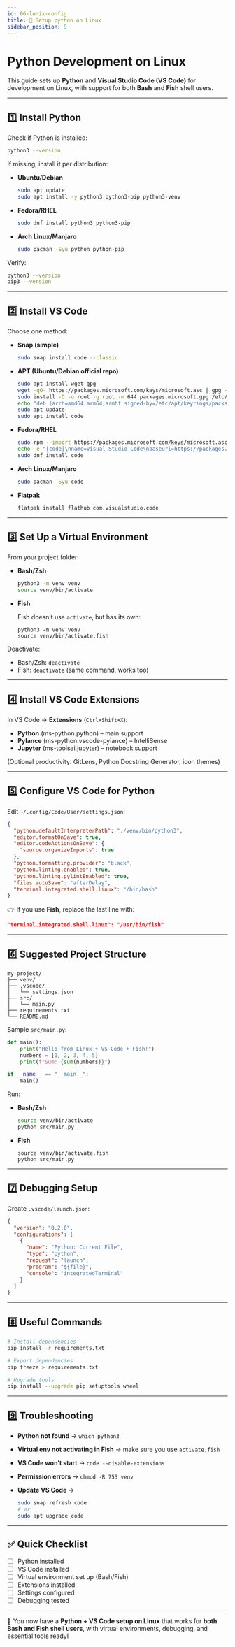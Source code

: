 ```yaml
---
id: 06-lunix-config
title: 🐧 Setup python on Linux
sidebar_position: 9
---
```

#  Python Development on Linux

This guide sets up **Python** and **Visual Studio Code (VS Code)** for development on Linux, with support for both **Bash** and **Fish** shell users.

---

## 1️⃣ Install Python

Check if Python is installed:

```bash
python3 --version
```

If missing, install it per distribution:

* **Ubuntu/Debian**

  ```bash
  sudo apt update
  sudo apt install -y python3 python3-pip python3-venv
  ```

* **Fedora/RHEL**

  ```bash
  sudo dnf install python3 python3-pip
  ```

* **Arch Linux/Manjaro**

  ```bash
  sudo pacman -Syu python python-pip
  ```

Verify:

```bash
python3 --version
pip3 --version
```

---

## 2️⃣ Install VS Code

Choose one method:

* **Snap (simple)**

  ```bash
  sudo snap install code --classic
  ```

* **APT (Ubuntu/Debian official repo)**

  ```bash
  sudo apt install wget gpg
  wget -qO- https://packages.microsoft.com/keys/microsoft.asc | gpg --dearmor > packages.microsoft.gpg
  sudo install -D -o root -g root -m 644 packages.microsoft.gpg /etc/apt/keyrings/packages.microsoft.gpg
  echo "deb [arch=amd64,arm64,armhf signed-by=/etc/apt/keyrings/packages.microsoft.gpg] https://packages.microsoft.com/repos/code stable main" | sudo tee /etc/apt/sources.list.d/vscode.list
  sudo apt update
  sudo apt install code
  ```

* **Fedora/RHEL**

  ```bash
  sudo rpm --import https://packages.microsoft.com/keys/microsoft.asc
  echo -e "[code]\nname=Visual Studio Code\nbaseurl=https://packages.microsoft.com/yumrepos/vscode\nenabled=1\ngpgcheck=1\ngpgkey=https://packages.microsoft.com/keys/microsoft.asc" | sudo tee /etc/yum.repos.d/vscode.repo
  sudo dnf install code
  ```

* **Arch Linux/Manjaro**

  ```bash
  sudo pacman -Syu code
  ```

* **Flatpak**

  ```bash
  flatpak install flathub com.visualstudio.code
  ```

---

## 3️⃣ Set Up a Virtual Environment

From your project folder:

* **Bash/Zsh**

  ```bash
  python3 -m venv venv
  source venv/bin/activate
  ```

* **Fish**

  Fish doesn’t use `activate`, but has its own:

  ```fish
  python3 -m venv venv
  source venv/bin/activate.fish
  ```

Deactivate:

* Bash/Zsh: `deactivate`
* Fish: `deactivate` (same command, works too)

---

## 4️⃣ Install VS Code Extensions

In VS Code → **Extensions** (`Ctrl+Shift+X`):

* **Python** (ms-python.python) – main support
* **Pylance** (ms-python.vscode-pylance) – IntelliSense
* **Jupyter** (ms-toolsai.jupyter) – notebook support

(Optional productivity: GitLens, Python Docstring Generator, icon themes)

---

## 5️⃣ Configure VS Code for Python

Edit `~/.config/Code/User/settings.json`:

```json
{
  "python.defaultInterpreterPath": "./venv/bin/python3",
  "editor.formatOnSave": true,
  "editor.codeActionsOnSave": {
    "source.organizeImports": true
  },
  "python.formatting.provider": "black",
  "python.linting.enabled": true,
  "python.linting.pylintEnabled": true,
  "files.autoSave": "afterDelay",
  "terminal.integrated.shell.linux": "/bin/bash"
}
```

👉 If you use **Fish**, replace the last line with:

```json
"terminal.integrated.shell.linux": "/usr/bin/fish"
```

---

## 6️⃣ Suggested Project Structure

```
my-project/
├── venv/
├── .vscode/
│   └── settings.json
├── src/
│   └── main.py
├── requirements.txt
└── README.md
```

Sample `src/main.py`:

```python
def main():
    print("Hello from Linux + VS Code + Fish!")
    numbers = [1, 2, 3, 4, 5]
    print(f"Sum: {sum(numbers)}")

if __name__ == "__main__":
    main()
```

Run:

* **Bash/Zsh**

  ```bash
  source venv/bin/activate
  python src/main.py
  ```

* **Fish**

  ```fish
  source venv/bin/activate.fish
  python src/main.py
  ```

---

## 7️⃣ Debugging Setup

Create `.vscode/launch.json`:

```json
{
  "version": "0.2.0",
  "configurations": [
    {
      "name": "Python: Current File",
      "type": "python",
      "request": "launch",
      "program": "${file}",
      "console": "integratedTerminal"
    }
  ]
}
```

---

## 8️⃣ Useful Commands

```bash
# Install dependencies
pip install -r requirements.txt

# Export dependencies
pip freeze > requirements.txt

# Upgrade tools
pip install --upgrade pip setuptools wheel
```

---

## 9️⃣ Troubleshooting

* **Python not found** → `which python3`
* **Virtual env not activating in Fish** → make sure you use `activate.fish`
* **VS Code won’t start** → `code --disable-extensions`
* **Permission errors** → `chmod -R 755 venv`
* **Update VS Code** →

  ```bash
  sudo snap refresh code
  # or
  sudo apt upgrade code
  ```

---

## ✅ Quick Checklist

* [ ] Python installed
* [ ] VS Code installed
* [ ] Virtual environment set up (Bash/Fish)
* [ ] Extensions installed
* [ ] Settings configured
* [ ] Debugging tested

---

🚀 You now have a **Python + VS Code setup on Linux** that works for **both Bash and Fish shell users**, with virtual environments, debugging, and essential tools ready!
